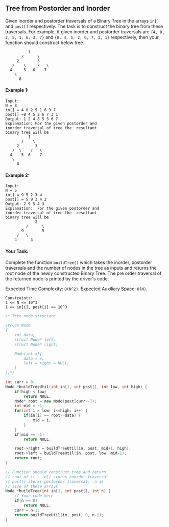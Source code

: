 ## Tree from Postorder and Inorder

Given inorder and postorder traversals of a Binary Tree in the arrays `in[]` and `post[]` respectively. The task is to construct the binary tree from these traversals.
For example, if given inorder and postorder traversals are `{4, 8, 2, 5, 1, 6, 3, 7}` and `{8, 4, 5, 2, 6, 7, 3, 1}` respectively, then your function should construct below tree.

```
          1
       /      \
     2        3
   /    \     /   \
  4     5   6    7
    \
      8
```

#### Example 1:

```
Input:
N = 8
in[] = 4 8 2 5 1 6 3 7
post[] =8 4 5 2 6 7 3 1
Output: 1 2 4 8 5 3 6 7
Explanation: For the given postorder and
inorder traversal of tree the  resultant
binary tree will be
          1
       /    \
     2       3
   /  \    /   \
  4    5  6    7
   \
     8
```

#### Example 2:

```
Input:
N = 5
in[] = 9 5 2 3 4
post[] = 5 9 3 4 2
Output: 2 9 5 4 3
Explanation:  For the given postorder and
inorder traversal of tree the  resultant
binary tree will be
             2
         /      \
       9        5
     /   \
    4      3

```

#### Your Task:

Complete the function `buildTree()` which takes the inorder, postorder traversals and the number of nodes in the tree as inputs and returns the root node of the newly constructed Binary Tree. The pre order traversal of the returned node is printed by the driver's code.

Expected Time Complexity: `O(N^2)`.
Expected Auxiliary Space: `O(N)`.

```
Constraints:
1 <= N <= 10^3
1 <= in[i], post[i] <= 10^3
```

```c++
/* Tree node structure

struct Node
{
    int data;
    struct Node* left;
    struct Node* right;

    Node(int x){
        data = x;
        left = right = NULL;
    }
};*/

int curr = 0;
Node *buildTreeUtil(int in[], int post[], int low, int high) {
    if(high < low)
        return NULL;
    Node* root = new Node(post[curr--]);
    int mid = -1;
    for(int i = low; i<=high; i++) {
        if(in[i] == root->data) {
            mid = i;
        }
    }
    if(mid == -1)
        return NULL;

    root->right = buildTreeUtil(in, post, mid+1, high);
    root->left = buildTreeUtil(in, post, low, mid-1);
    return root;
}

// Function should construct tree and return
// root of it.  in[] stores inorder traversal
// post[] stores postorder traversal.  n is
// size of these arrays
Node *buildTree(int in[], int post[], int n) {
    // Your code here
    if(n == 0)
        return NULL;
    curr = n-1;
    return buildTreeUtil(in, post, 0, n-1);
}
```

